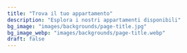 ```yaml
---
title: "Trova il tuo appartamento"
description: "Esplora i nostri appartamenti disponibili"
bg_image: "images/backgrounds/page-title.jpg"
bg_image_webp: "images/backgrounds/page-title.webp"
draft: false
---
```

